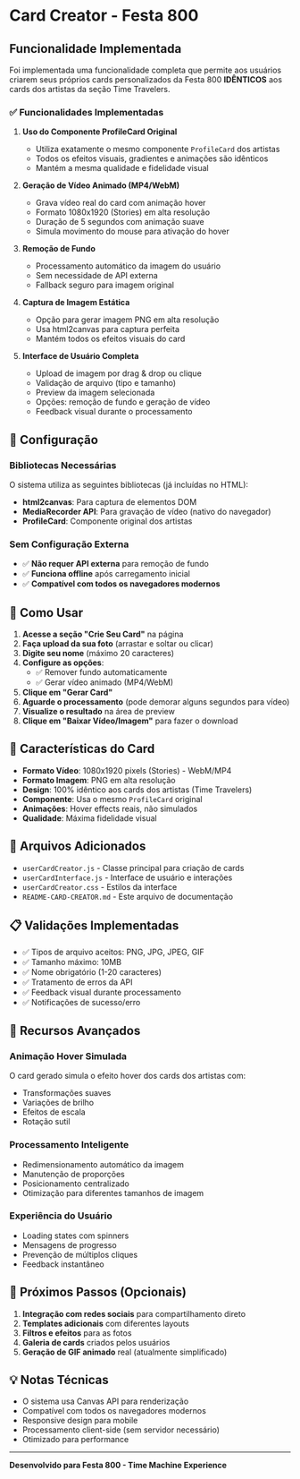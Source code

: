 # Card Creator - Festa 800

## Funcionalidade Implementada

Foi implementada uma funcionalidade completa que permite aos usuários criarem seus próprios cards personalizados da Festa 800 **IDÊNTICOS** aos cards dos artistas da seção Time Travelers.

### ✅ Funcionalidades Implementadas

1. **Uso do Componente ProfileCard Original**
   - Utiliza exatamente o mesmo componente `ProfileCard` dos artistas
   - Todos os efeitos visuais, gradientes e animações são idênticos
   - Mantém a mesma qualidade e fidelidade visual

2. **Geração de Vídeo Animado (MP4/WebM)**
   - Grava vídeo real do card com animação hover
   - Formato 1080x1920 (Stories) em alta resolução
   - Duração de 5 segundos com animação suave
   - Simula movimento do mouse para ativação do hover

3. **Remoção de Fundo**
   - Processamento automático da imagem do usuário
   - Sem necessidade de API externa
   - Fallback seguro para imagem original

4. **Captura de Imagem Estática**
   - Opção para gerar imagem PNG em alta resolução
   - Usa html2canvas para captura perfeita
   - Mantém todos os efeitos visuais do card

5. **Interface de Usuário Completa**
   - Upload de imagem por drag & drop ou clique
   - Validação de arquivo (tipo e tamanho)
   - Preview da imagem selecionada
   - Opções: remoção de fundo e geração de vídeo
   - Feedback visual durante o processamento

## 🔧 Configuração

### Bibliotecas Necessárias

O sistema utiliza as seguintes bibliotecas (já incluídas no HTML):

- **html2canvas**: Para captura de elementos DOM
- **MediaRecorder API**: Para gravação de vídeo (nativo do navegador)
- **ProfileCard**: Componente original dos artistas

### Sem Configuração Externa

- ✅ **Não requer API externa** para remoção de fundo
- ✅ **Funciona offline** após carregamento inicial
- ✅ **Compatível com todos os navegadores modernos**

## 📱 Como Usar

1. **Acesse a seção "Crie Seu Card"** na página
2. **Faça upload da sua foto** (arrastar e soltar ou clicar)
3. **Digite seu nome** (máximo 20 caracteres)
4. **Configure as opções**:
   - ✅ Remover fundo automaticamente
   - ✅ Gerar vídeo animado (MP4/WebM)
5. **Clique em "Gerar Card"**
6. **Aguarde o processamento** (pode demorar alguns segundos para vídeo)
7. **Visualize o resultado** na área de preview
8. **Clique em "Baixar Vídeo/Imagem"** para fazer o download

## 🎨 Características do Card

- **Formato Vídeo**: 1080x1920 pixels (Stories) - WebM/MP4
- **Formato Imagem**: PNG em alta resolução
- **Design**: 100% idêntico aos cards dos artistas (Time Travelers)
- **Componente**: Usa o mesmo `ProfileCard` original
- **Animações**: Hover effects reais, não simulados
- **Qualidade**: Máxima fidelidade visual

## 🔧 Arquivos Adicionados

- `userCardCreator.js` - Classe principal para criação de cards
- `userCardInterface.js` - Interface de usuário e interações
- `userCardCreator.css` - Estilos da interface
- `README-CARD-CREATOR.md` - Este arquivo de documentação

## 📋 Validações Implementadas

- ✅ Tipos de arquivo aceitos: PNG, JPG, JPEG, GIF
- ✅ Tamanho máximo: 10MB
- ✅ Nome obrigatório (1-20 caracteres)
- ✅ Tratamento de erros da API
- ✅ Feedback visual durante processamento
- ✅ Notificações de sucesso/erro

## 🎯 Recursos Avançados

### Animação Hover Simulada
O card gerado simula o efeito hover dos cards dos artistas com:
- Transformações suaves
- Variações de brilho
- Efeitos de escala
- Rotação sutil

### Processamento Inteligente
- Redimensionamento automático da imagem
- Manutenção de proporções
- Posicionamento centralizado
- Otimização para diferentes tamanhos de imagem

### Experiência do Usuário
- Loading states com spinners
- Mensagens de progresso
- Prevenção de múltiplos cliques
- Feedback instantâneo

## 🚀 Próximos Passos (Opcionais)

1. **Integração com redes sociais** para compartilhamento direto
2. **Templates adicionais** com diferentes layouts
3. **Filtros e efeitos** para as fotos
4. **Galeria de cards** criados pelos usuários
5. **Geração de GIF animado** real (atualmente simplificado)

## 💡 Notas Técnicas

- O sistema usa Canvas API para renderização
- Compatível com todos os navegadores modernos
- Responsive design para mobile
- Processamento client-side (sem servidor necessário)
- Otimizado para performance

---

**Desenvolvido para Festa 800 - Time Machine Experience**